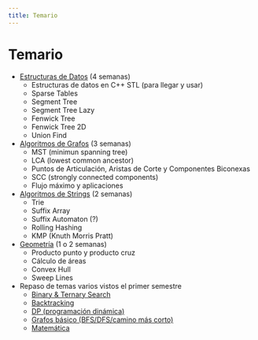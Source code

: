 ```yaml
---
title: Temario
---
```


# Temario

- [Estructuras de Datos](../../../resources/data_structures) (4 semanas)
  - Estructuras de datos en C++ STL (para llegar y usar)
  - Sparse Tables
  - Segment Tree
  - Segment Tree Lazy
  - Fenwick Tree
  - Fenwick Tree 2D
  - Union Find
- [Algoritmos de Grafos](../../resources/graphs) (3 semanas)
  - MST (minimun spanning tree)
  - LCA (lowest common ancestor)
  - Puntos de Articulación, Aristas de Corte y Componentes Biconexas
  - SCC (strongly connected components)
  - Flujo máximo y aplicaciones
- [Algoritmos de Strings](../resources/strings) (2 semanas)
  - Trie
  - Suffix Array
  - Suffix Automaton (?)
  - Rolling Hashing
  - KMP (Knuth Morris Pratt)
- [Geometría](../../resources/geometry) (1 o 2 semanas)
  - Producto punto y producto cruz
  - Cálculo de áreas
  - Convex Hull
  - Sweep Lines
- Repaso de temas varios vistos el primer semestre
  - [Binary & Ternary Search](../../resources/search)
  - [Backtracking](../../resources/backtracking)
  - [DP (programación dinámica)](../../resources/dp)
  - [Grafos básico (BFS/DFS/camino más corto)](../../resources/graphs)
  - [Matemática](../../resources/math)

